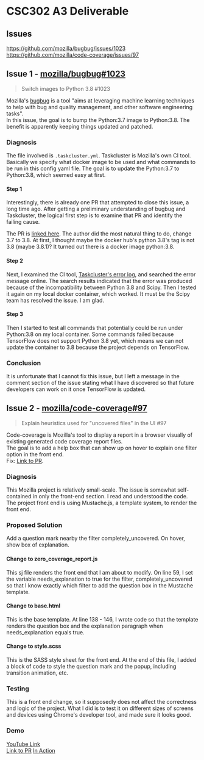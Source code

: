 # CSC302 A3 Deliverable

## Issues

https://github.com/mozilla/bugbug/issues/1023  
https://github.com/mozilla/code-coverage/issues/97

## Issue 1 - [mozilla/bugbug#1023](https://github.com/mozilla/bugbug/issues/1023)

> Switch images to Python 3.8 #1023  

Mozilla's [bugbug](https://github.com/mozilla/bugbug) is a tool "aims at leveraging machine learning techniques to help with bug and quality management, and other software engineering tasks".  
In this issue, the goal is to bump the Python:3.7 image to Python:3.8. The benefit is apparently keeping things updated and patched. 

### Diagnosis

The file involved is `.taskcluster.yml`. Taskcluster is Mozilla's own CI tool. Basically we specify what docker image to be used and what commands to be run in this config yaml file. The goal is to update the Python:3.7 to Python:3.8, which seemed easy at first.  

#### Step 1

Interestingly, there is already one PR that attempted to close this issue, a long time ago. After getting a preliminary understanding of bugbug and Taskcluster, the logical first step is to examine that PR and identify the failing cause.  

The PR is [linked here](https://github.com/mozilla/bugbug/pull/1056). The author did the most natural thing to do, change 3.7 to 3.8. At first, I thought maybe the docker hub's python 3.8's tag is not 3.8 (maybe 3.8.1)? It turned out there is a docker image python:3.8.

#### Step 2

Next, I examined the CI tool, [Taskcluster's error log](https://tools.taskcluster.net/task-group-inspector/#/NuHByRQUR3ya3-dP97zkhA), and searched the error message online. The search results indicated that the error was produced because of the incompatibility between Python 3.8 and Scipy. Then I tested it again on my local docker container, which worked. It must be the Scipy team has resolved the issue. I am glad.

#### Step 3

Then I started to test all commands that potentially could be run under Python:3.8 on my local container. Some commands failed because TensorFlow does not support Python 3.8 yet, which means we can not update the container to 3.8 because the project depends on TensorFlow.

### Conclusion

It is unfortunate that I cannot fix this issue, but I left a message in the comment section of the issue stating what I have discovered so that future developers can work on it once TensorFlow is updated.

## Issue 2 - [mozilla/code-coverage#97](https://github.com/mozilla/code-coverage/issues/97)

> Explain heuristics used for "uncovered files" in the UI #97

Code-coverage is Mozilla's tool to display a report in a browser visually of existing generated code coverage report files.  
The goal is to add a help box that can show up on hover to explain one filter option in the front end.  
Fix: [Link to PR](https://github.com/mozilla/code-coverage/pull/454).

### Diagnosis

This Mozilla project is relatively small-scale. The issue is somewhat self-contained in only the front-end section. I read and understood the code. The project front end is using Mustache.js, a template system, to render the front end.

### Proposed Solution

Add a question mark nearby the filter completely_uncovered. On hover, show box of explanation.

#### Change to zero_coverage_report.js

This sj file renders the front end that I am about to modify. On line 59, I set the variable needs_explanation to true for the filter, completely_uncovered so that I know exactly which filter to add the question box in the Mustache template.

#### Change to base.html

This is the base template. At line 138 - 146, I wrote code so that the template renders the question box and the explanation paragraph when needs_explanation equals true.

#### Change to style.scss

This is the SASS style sheet for the front end. At the end of this file, I added a block of code to style the question mark and the popup, including transition animation, etc.

### Testing
This is a front end change, so it supposedly does not affect the correctness and logic of the project. What I did is to test it on different sizes of screens and devices using Chrome's developer tool, and made sure it looks good.

### Demo
[YouTube Link](https://youtu.be/xmY6yLb7gu4)  
[Link to PR](https://github.com/mozilla/code-coverage/pull/454)
[In Action](http://cc.bitbit.cloud)
